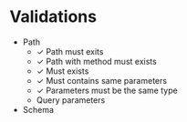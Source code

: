 # Validations

- Path
  - ✓ Path must exits
  - ✓ Path with method must exists
  - ✓ Must exists 
  - ✓ Must contains same parameters
  - ✓ Parameters must be the same type
  -   Query parameters
- Schema
